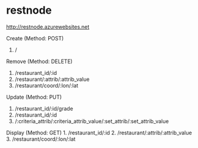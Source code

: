 # restnode
http://restnode.azurewebsites.net

Create
(Method: POST)	
1. /

Remove
(Method: DELETE)	
1. /restaurant_id/:id
2. /restaurant/:attrib/:attrib_value
3. /restaurant/coord/:lon/:lat

Update
(Method: PUT)	
1. /restaurant_id/:id/grade
2. /restaurant_id/:id
3. /:criteria_attrib/:criteria_attrib_value/:set_attrib/:set_attrib_value

Display
(Method: GET)	1. /restaurant_id/:id
2. /restaurant/:attrib/:attrib_value
3. /restaurant/coord/:lon/:lat



